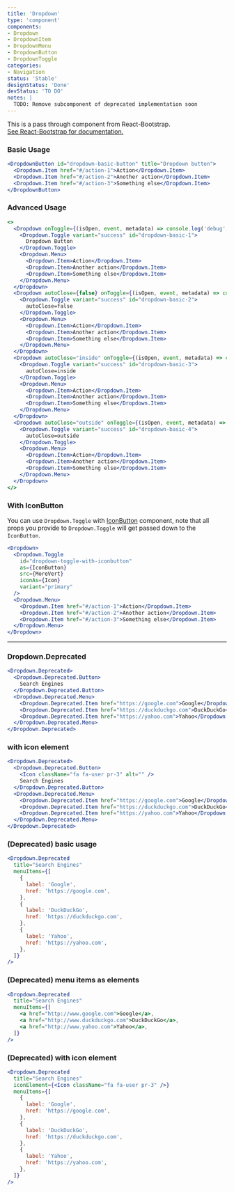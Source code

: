 ```yaml
---
title: 'Dropdown'
type: 'component'
components:
- Dropdown
- DropdownItem
- DropdownMenu
- DropdownButton
- DropdownToggle
categories:
- Navigation
status: 'Stable'
designStatus: 'Done'
devStatus: 'TO DO'
notes: |
  TODO: Remove subcomponent of deprecated implementation soon
---
```


<p className="lead">
  This is a pass through component from React-Bootstrap.<br/>
  <a href="https://react-bootstrap.github.io/components/dropdowns/" target="_blank" rel="noopener noreferrer">
    See React-Bootstrap for documentation.
  </a>
</p>

### Basic Usage
```jsx live
<DropdownButton id="dropdown-basic-button" title="Dropdown button">
  <Dropdown.Item href="#/action-1">Action</Dropdown.Item>
  <Dropdown.Item href="#/action-2">Another action</Dropdown.Item>
  <Dropdown.Item href="#/action-3">Something else</Dropdown.Item>
</DropdownButton>
```

### Advanced Usage

```jsx live
<>
  <Dropdown onToggle={(isOpen, event, metadata) => console.log('debug', 'onToggle', { isOpen, event, metadata })} className="mb-3">
    <Dropdown.Toggle variant="success" id="dropdown-basic-1">
      Dropdown Button
    </Dropdown.Toggle>
    <Dropdown.Menu>
      <Dropdown.Item>Action</Dropdown.Item>
      <Dropdown.Item>Another action</Dropdown.Item>
      <Dropdown.Item>Something else</Dropdown.Item>
    </Dropdown.Menu>
  </Dropdown>
  <Dropdown autoClose={false} onToggle={(isOpen, event, metadata) => console.log('debug', 'onToggle', { isOpen, event, metadata })} className="mb-3">
    <Dropdown.Toggle variant="success" id="dropdown-basic-2">
      autoClose=false
    </Dropdown.Toggle>
    <Dropdown.Menu>
      <Dropdown.Item>Action</Dropdown.Item>
      <Dropdown.Item>Another action</Dropdown.Item>
      <Dropdown.Item>Something else</Dropdown.Item>
    </Dropdown.Menu>
  </Dropdown>
  <Dropdown autoClose="inside" onToggle={(isOpen, event, metadata) => console.log('debug', 'onToggle', { isOpen, event, metadata })} className="mb-3">
    <Dropdown.Toggle variant="success" id="dropdown-basic-3">
      autoClose=inside
    </Dropdown.Toggle>
    <Dropdown.Menu>
      <Dropdown.Item>Action</Dropdown.Item>
      <Dropdown.Item>Another action</Dropdown.Item>
      <Dropdown.Item>Something else</Dropdown.Item>
    </Dropdown.Menu>
  </Dropdown>
  <Dropdown autoClose="outside" onToggle={(isOpen, event, metadata) => console.log('debug', 'onToggle', { isOpen, event, metadata })} className="mb-3">
    <Dropdown.Toggle variant="success" id="dropdown-basic-4">
      autoClose=outside
    </Dropdown.Toggle>
    <Dropdown.Menu>
      <Dropdown.Item>Action</Dropdown.Item>
      <Dropdown.Item>Another action</Dropdown.Item>
      <Dropdown.Item>Something else</Dropdown.Item>
    </Dropdown.Menu>
  </Dropdown>
</>
```

### With IconButton

You can use `Dropdown.Toggle` with [IconButton](/components/iconbutton) component, note that all props you provide to `Dropdown.Toggle` will get passed down to the `IconButton`.

```jsx live
<Dropdown>
  <Dropdown.Toggle
    id="dropdown-toggle-with-iconbutton"
    as={IconButton}
    src={MoreVert}
    iconAs={Icon}
    variant="primary"
  />
  <Dropdown.Menu>
    <Dropdown.Item href="#/action-1">Action</Dropdown.Item>
    <Dropdown.Item href="#/action-2">Another action</Dropdown.Item>
    <Dropdown.Item href="#/action-3">Something else</Dropdown.Item>
  </Dropdown.Menu>
</Dropdown>
```

***

### Dropdown.Deprecated

```jsx live
<Dropdown.Deprecated>
  <Dropdown.Deprecated.Button>
    Search Engines
  </Dropdown.Deprecated.Button>
  <Dropdown.Deprecated.Menu>
    <Dropdown.Deprecated.Item href="https://google.com">Google</Dropdown.Deprecated.Item>
    <Dropdown.Deprecated.Item href="https://duckduckgo.com">DuckDuckGo</Dropdown.Deprecated.Item>
    <Dropdown.Deprecated.Item href="https://yahoo.com">Yahoo</Dropdown.Deprecated.Item>
  </Dropdown.Deprecated.Menu>
</Dropdown.Deprecated>
```

### with icon element

```jsx live
<Dropdown.Deprecated>
  <Dropdown.Deprecated.Button>
    <Icon className="fa fa-user pr-3" alt="" />
    Search Engines
  </Dropdown.Deprecated.Button>
  <Dropdown.Deprecated.Menu>
    <Dropdown.Deprecated.Item href="https://google.com">Google</Dropdown.Deprecated.Item>
    <Dropdown.Deprecated.Item href="https://duckduckgo.com">DuckDuckGo</Dropdown.Deprecated.Item>
    <Dropdown.Deprecated.Item href="https://yahoo.com">Yahoo</Dropdown.Deprecated.Item>
  </Dropdown.Deprecated.Menu>
</Dropdown.Deprecated>
```

### (Deprecated) basic usage

```jsx live
<Dropdown.Deprecated
  title="Search Engines"
  menuItems={[
    {
      label: 'Google',
      href: 'https://google.com',
    },
    {
      label: 'DuckDuckGo',
      href: 'https://duckduckgo.com',
    },
    {
      label: 'Yahoo',
      href: 'https://yahoo.com',
    },
  ]}
/>
```

### (Deprecated) menu items as elements

```jsx live
<Dropdown.Deprecated
  title="Search Engines"
  menuItems={[
    <a href="http://www.google.com">Google</a>,
    <a href="http://www.duckduckgo.com">DuckDuckGo</a>,
    <a href="http://www.yahoo.com">Yahoo</a>,
  ]}
/>
```

### (Deprecated) with icon element

```jsx live
<Dropdown.Deprecated
  title="Search Engines"
  iconElement={<Icon className="fa fa-user pr-3" />}
  menuItems={[
    {
      label: 'Google',
      href: 'https://google.com',
    },
    {
      label: 'DuckDuckGo',
      href: 'https://duckduckgo.com',
    },
    {
      label: 'Yahoo',
      href: 'https://yahoo.com',
    },
  ]}
/>
```

<testguide
  dataTestId
  selectors="`dropdown`"
/>
